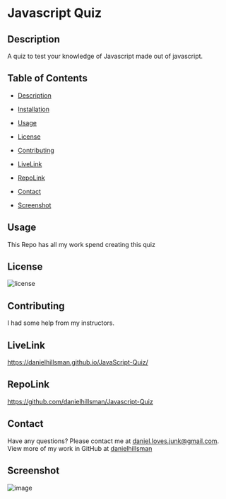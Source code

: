 # Javascript Quiz

## Description
A quiz to test your knowledge of Javascript made out of javascript.


## Table of Contents
* [Description](#description)
- [Installation](#installation)
* [Usage](#usage)
- [License](#license)
* [Contributing](#contributing)
- [LiveLink](#livelink)
* [RepoLink](#repolink)
- [Contact](#contact)
* [Screenshot](#screenshot)

## Usage

This Repo has all my work spend creating this quiz

## License
![license](https://img.shields.io/static/v1?label=license&message=Unlicense&color=success)

## Contributing

I had some help from my instructors.

## LiveLink
 https://danielhillsman.github.io/JavaScript-Quiz/

## RepoLink
https://github.com/danielhillsman/Javascript-Quiz

## Contact
Have any questions? Please contact me at [daniel.loves.junk@gmail.com](mailto:daniel.loves.junk@gmail.com). View more of my work in GitHub at [danielhillsman](https://github.com/danielhillsman)

## Screenshot
![image](https://user-images.githubusercontent.com/99533951/160495761-b59eeaa4-dea9-4a08-aa5b-17310431a582.png)
